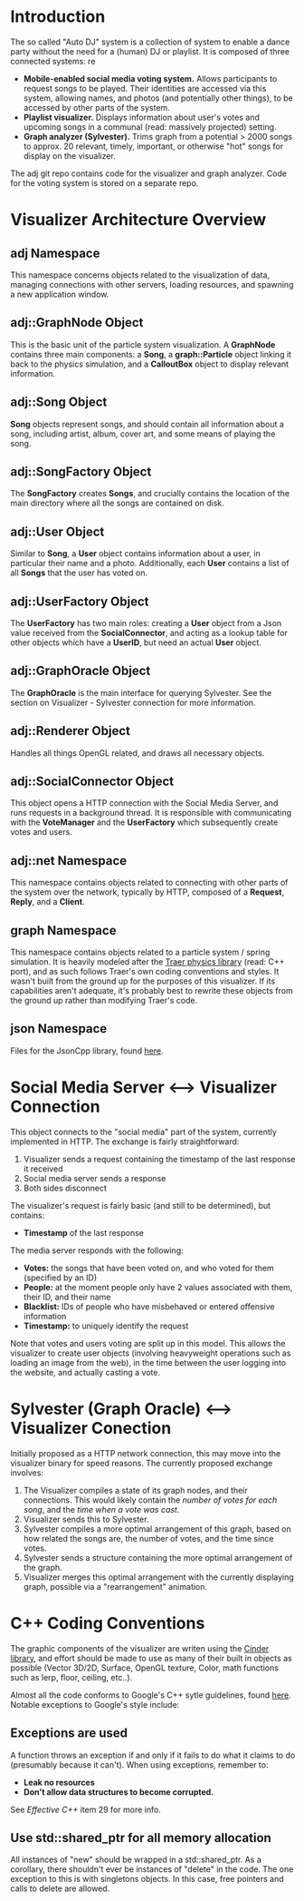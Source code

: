 
Introduction
============

The so called "Auto DJ" system is a collection of system to enable a dance party without the need for a (human) DJ or playlist. It is composed of three connected systems:
re
* __Mobile-enabled social media voting system.__ Allows participants to request songs to be played. Their identities are accessed via this system, allowing names, and photos (and potentially other things), to be accessed by other parts of the system.
* __Playlist visualizer.__ Displays information about user's votes and upcoming songs in a communal (read: massively projected) setting. 
* __Graph analyzer (Sylvester).__ Trims graph from a potential > 2000 songs to approx. 20 relevant, timely, important, or otherwise "hot" songs for display on the visualizer.

The adj git repo contains code for the visualizer and graph analyzer. Code for the voting system is stored on a separate repo.

Visualizer Architecture Overview
================================

adj Namespace
-------------

This namespace concerns objects related to the visualization of data, managing connections with other servers, loading resources, and spawning a new application window.

adj::GraphNode Object
---------------------

This is the basic unit of the particle system visualization. A __GraphNode__ contains three main components: a __Song__,  a __graph::Particle__ object linking it back to the physics simulation,
and a __CalloutBox__ object to display relevant information.

adj::Song Object
----------------

__Song__ objects represent songs, and should contain all information about a song, including artist, album, cover art, and some means of playing the song.

adj::SongFactory Object
-----------------------

The __SongFactory__ creates __Songs__, and crucially contains the location of the main directory where all the songs are contained on disk.

adj::User Object
----------------

Similar to __Song__, a __User__ object contains information about a user, in particular their name and a photo. Additionally, each __User__ contains a list of all __Songs__ that the user has voted on.

adj::UserFactory Object
-----------------------

The __UserFactory__ has two main roles: creating a __User__ object from a Json value received from the __SocialConnector__, and acting as a lookup table for other objects which have a __UserID__, but need an actual __User__ object.

adj::GraphOracle Object
-----------------------

The __GraphOracle__ is the main interface for querying Sylvester. See the section on Visualizer - Sylvester connection for more information.

adj::Renderer Object
--------------------

Handles all things OpenGL related, and draws all necessary objects.

adj::SocialConnector Object
---------------------------

This object opens a HTTP connection with the Social Media Server, and runs requests in a background thread. It is responsible with communicating with the __VoteManager__ and the __UserFactory__ which subsequently create votes and users.

adj::net Namespace
------------------

This namespace contains objects related to connecting with other parts of the system over the network, typically by HTTP, composed of a __Request__, __Reply__, and a __Client__.

graph Namespace
---------------

This namespace contains objects related to a particle system / spring simulation. It is heavily modeled after the [Traer physics library](http://murderandcreate.com/physics/) (read: C++ port), and as such follows Traer's own coding conventions and styles. It wasn't built from the ground up for the purposes of this visualizer. If its capabilities aren't adequate, it's probably best to rewrite these objects from the ground up rather than modifying Traer's code.

json Namespace
--------------

Files for the JsonCpp library, found [here](http://jsoncpp.sourceforge.net/).


Social Media Server <--> Visualizer Connection
==============================================

This object connects to the "social media" part of the system, currently implemented in HTTP. The exchange is fairly straightforward: 

1. Visualizer sends a request containing the timestamp of the last response it received
2. Social media server sends a response
3. Both sides disconnect

The visualizer's request is fairly basic (and still to be determined), but contains:

* __Timestamp__ of the last response

The media server responds with the following:

* __Votes:__ the songs that have been voted on, and who voted for them (specified by an ID)
* __People:__ at the moment people only have 2 values associated with them, their ID, and their name
* __Blacklist:__ IDs of people who have misbehaved or entered offensive information
* __Timestamp:__ to uniquely identify the request

Note that votes and users voting are split up in this model. This allows the visualizer to create user objects (involving heavyweight operations such as loading an image from the web), in the time between the user logging into the website, and actually casting a vote.


Sylvester (Graph Oracle) <--> Visualizer Conection
==================================================

Initially proposed as a HTTP network connection, this may move into the visualizer binary for speed reasons. The currently proposed exchange involves:

1. The Visualizer compiles a state of its graph nodes, and their connections. This would likely contain the _number of votes for each song_, and the _time when a vote was cast_.
2. Visualizer sends this to Sylvester.
3. Sylvester compiles a more optimal arrangement of this graph, based on how related the songs are, the number of votes, and the time since votes.
4. Sylvester sends a structure containing the more optimal arrangement of the graph.
5. Visualizer merges this optimal arrangement with the currently displaying graph, possible via a "rearrangement" animation.

C++ Coding Conventions
======================

The graphic components of the visualizer are writen using the [Cinder library](http://libcinder.org), and effort should be made to use as many of their built in objects as possible (Vector 3D/2D, Surface, OpenGL texture, Color, math functions such as lerp, floor, ceiling, etc..).

Almost all the code conforms to Google's C++ sytle guidelines, found [here](http://google-styleguide.googlecode.com/svn/trunk/cppguide.xml). Notable exceptions to Google's style include:

Exceptions are used 
-------------------

A function throws an exception if and only if it fails to do what it claims to do (presumably because it can't). When using exceptions, remember to:

* __Leak no resources__
* __Don't allow data structures to become corrupted.__

See *Effective C++* item 29 for more info.

Use std::shared_ptr for all memory allocation
---------------------------------------------

All instances of "new" should be wrapped in a std::shared_ptr. As a corollary, there shouldn't ever be instances of "delete" in the code. The one exception to this is with singletons objects. In this case, free pointers and calls to delete are allowed.

